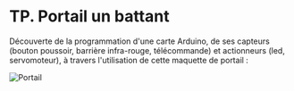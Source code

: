 # TP. Portail un battant

Découverte de la programmation d'une carte Arduino, de ses capteurs (bouton poussoir, barrière infra-rouge, télécommande) et actionneurs (led, servomoteur), à travers l'utilisation de cette maquette de portail :

![Portail](https://technologieservices.fr/media/catalog/product/m/a/maquette_portail_arduino_275984_1_8807.jpg?optimize=high&bg-color=255,255,255&fit=bounds&height=700&width=700&canvas=700:700)